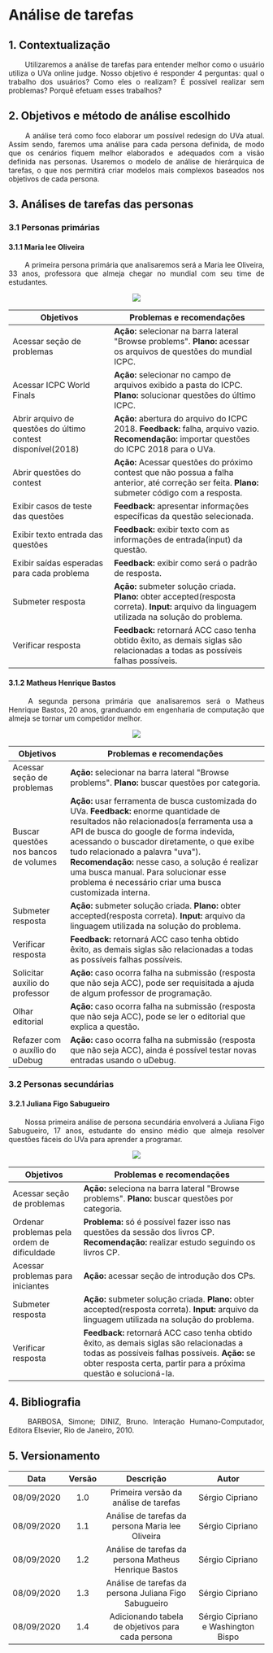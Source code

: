 # Análise de tarefas

## 1. Contextualização

<p align="justify"> &emsp;&emsp; Utilizaremos a análise de tarefas para entender melhor como o usuário utiliza o UVa online judge. Nosso objetivo é responder 4 perguntas: qual o trabalho dos usuários? Como eles o realizam? É possível realizar sem problemas? Porquê efetuam esses trabalhos?</p>

## 2. Objetivos e método de análise escolhido

<p align="justify"> &emsp;&emsp; A análise terá como foco elaborar um possível redesign do UVa atual. Assim sendo, faremos uma análise para cada persona definida, de modo que os cenários fiquem melhor elaborados e adequados com a visão definida nas personas. Usaremos o modelo de análise de hierárquica de tarefas, o que nos permitirá criar modelos mais complexos baseados nos objetivos de cada persona.</p>

## 3. Análises de tarefas das personas

### 3.1 Personas primárias

#### 3.1.1 Maria lee Oliveira

<p align="justify"> &emsp;&emsp; A primeira persona primária que analisaremos será a Maria lee Oliveira, 33 anos, professora que almeja chegar no mundial com seu time de estudantes.</p>

<p align="center">
  <img src="../../assets/analise_tarefas/Maria_Lee_Oliveira.jpeg">
</p>

| Objetivos | Problemas e recomendações |
|---------|--------------------|
| Acessar seção de problemas | **Ação:** selecionar na barra lateral "Browse problems". **Plano:** acessar os arquivos de questões do mundial ICPC. |
| Acessar ICPC World Finals | **Ação:** selecionar no campo de arquivos exibido a pasta do ICPC. **Plano:** solucionar questões do último ICPC. |
| Abrir arquivo de questões do último contest disponível(2018) | **Ação:** abertura do arquivo do ICPC 2018. **Feedback:** falha, arquivo vazio. **Recomendação:** importar questões do ICPC 2018 para o UVa. |
| Abrir questões do contest | **Ação:** Acessar questões do próximo contest que não possua a falha anterior, até correção ser feita. **Plano:** submeter código com a resposta. |
| Exibir casos de teste das questões | **Feedback:** apresentar informações específicas da questão selecionada. |
| Exibir texto entrada das questões | **Feedback:** exibir texto com as informações de entrada(input) da questão. |
| Exibir saídas esperadas para cada problema | **Feedback:** exibir como será o padrão de resposta. |
| Submeter resposta | **Ação:** submeter solução criada. **Plano:** obter accepted(resposta correta). **Input:** arquivo da linguagem utilizada na solução do problema. |
| Verificar resposta | **Feedback:** retornará ACC caso tenha obtido êxito, as demais siglas são relacionadas a todas as possíveis falhas possíveis. |

#### 3.1.2 Matheus Henrique Bastos

<p align="justify"> &emsp;&emsp; A segunda persona primária que analisaremos será o Matheus Henrique Bastos, 20 anos, granduando em engenharia de computação que almeja se tornar um competidor melhor.</p>

<p align="center">
  <img src="../../assets/analise_tarefas/Matheus_Henrique_Bastos.jpeg">
</p>

| Objetivos | Problemas e recomendações |
| ----------| ------------------------- |
| Acessar seção de problemas | **Ação:** selecionar na barra lateral "Browse problems". **Plano:** buscar questões por categoria. |
| Buscar questões nos bancos de volumes | **Ação:** usar ferramenta de busca customizada do UVa. **Feedback:** enorme quantidade de resultados não relacionados(a ferramenta usa a API de busca do google de forma indevida, acessando o buscador diretamente, o que exibe tudo relacionado a palavra "uva"). **Recomendação:** nesse caso, a solução é realizar uma busca manual. Para solucionar esse problema é necessário criar uma busca customizada interna. |
| Submeter resposta | **Ação:** submeter solução criada. **Plano:** obter accepted(resposta correta). **Input:** arquivo da linguagem utilizada na solução do problema. |
| Verificar resposta | **Feedback:** retornará ACC caso tenha obtido êxito, as demais siglas são relacionadas a todas as possíveis falhas possíveis. |
| Solicitar auxilio do professor | **Ação:** caso ocorra falha na submissão (resposta que não seja ACC), pode ser requisitada a ajuda de algum professor de programação. |
| Olhar editorial | **Ação:** caso ocorra falha na submissão (resposta que não seja ACC), pode se ler o editorial que explica a questão. |
| Refazer com o auxílio do uDebug | **Ação:** caso ocorra falha na submissão (resposta que não seja ACC), ainda é possível testar novas entradas usando o uDebug. |

### 3.2 Personas secundárias

#### 3.2.1 Juliana Figo Sabugueiro

<p align="justify"> &emsp;&emsp; Nossa primeira análise de persona secundária envolverá a Juliana Figo Sabugueiro, 17 anos, estudante do ensino médio que almeja resolver questões fáceis do UVa para aprender a programar.</p>

<p align="center">
  <img src="../../assets/analise_tarefas/Juliana_Figo_Sabugueiro.jpeg">
</p>

| Objetivos | Problemas e recomendações |
|---------|--------------------|
| Acessar seção de problemas | **Ação:** seleciona na barra lateral "Browse problems". **Plano:** buscar questões por categoria. |
| Ordenar problemas pela ordem de dificuldade | **Problema:** só é possível fazer isso nas questões da sessão dos livros CP. **Recomendação:** realizar estudo seguindo os livros CP. |
| Acessar problemas para iniciantes | **Ação:** acessar seção de introdução dos CPs. |
| Submeter resposta | **Ação:** submeter solução criada. **Plano:** obter accepted(resposta correta). **Input:** arquivo da linguagem utilizada na solução do problema. |
| Verificar resposta | **Feedback:** retornará ACC caso tenha obtido êxito, as demais siglas são relacionadas a todas as possíveis falhas possíveis. **Ação:** se obter resposta certa, partir para a próxima questão e solucioná-la. |

## 4. Bibliografia

<p align="justify"> &emsp;&emsp; BARBOSA, Simone; DINIZ, Bruno. Interação Humano-Computador, Editora Elsevier, Rio de Janeiro, 2010. </p>

## 5. Versionamento

|Data|Versão|Descrição|Autor|
|:-:|:-:|:-:|:-:|
|08/09/2020|1.0|Primeira versão da análise de tarefas|Sérgio Cipriano|
|08/09/2020|1.1|Análise de tarefas da persona Maria lee Oliveira|Sérgio Cipriano|
|08/09/2020|1.2|Análise de tarefas da persona Matheus Henrique Bastos|Sérgio Cipriano|
|08/09/2020|1.3|Análise de tarefas da persona Juliana Figo Sabugueiro|Sérgio Cipriano|
|08/09/2020|1.4|Adicionando tabela de objetivos para cada persona|Sérgio Cipriano e Washington Bispo|
